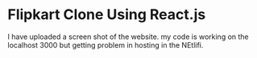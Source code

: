 # Flipkart Clone Using React.js
I have uploaded a screen shot of the website. my code is working on the localhost 3000 
but getting problem in hosting in the NEtlifi.
